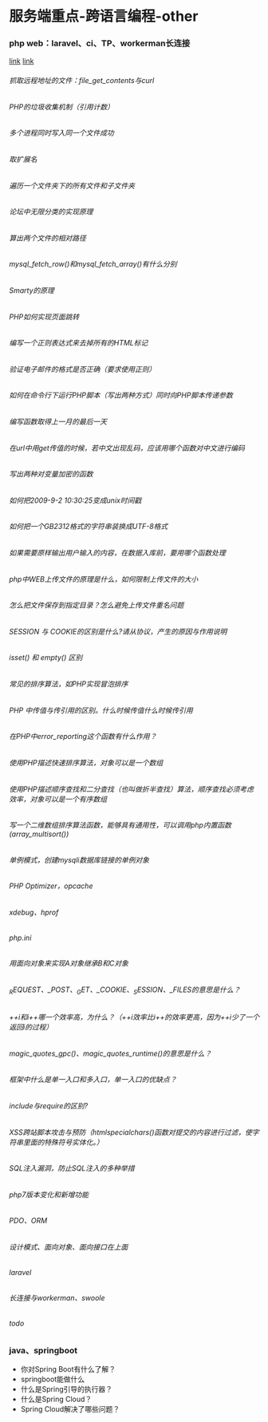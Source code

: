# 服务端重点-跨语言编程-other

### php web：laravel、ci、TP、workerman长连接

[link](https://zhuanlan.zhihu.com/p/99748538)
[link](https://zhuanlan.zhihu.com/p/99748538)

###### 抓取远程地址的文件：file_get_contents与curl

###### PHP的垃圾收集机制（引用计数）

###### 多个进程同时写入同一个文件成功

###### 取扩展名

###### 遍历一个文件夹下的所有文件和子文件夹

###### 论坛中无限分类的实现原理

###### 算出两个文件的相对路径

###### mysql_fetch_row()和mysql_fetch_array()有什么分别

###### Smarty的原理

###### PHP如何实现页面跳转

###### 编写一个正则表达式来去掉所有的HTML标记

###### 验证电子邮件的格式是否正确（要求使用正则）

###### 如何在命令行下运行PHP脚本（写出两种方式）同时向PHP脚本传递参数

###### 编写函数取得上一月的最后一天

###### 在url中用get传值的时候，若中文出现乱码，应该用哪个函数对中文进行编码

###### 写出两种对变量加密的函数

###### 如何把2009-9-2 10:30:25变成unix时间戳

###### 如何把一个GB2312格式的字符串装换成UTF-8格式

###### 如果需要原样输出用户输入的内容，在数据入库前，要用哪个函数处理

###### php中WEB上传文件的原理是什么，如何限制上传文件的大小

###### 怎么把文件保存到指定目录？怎么避免上传文件重名问题

###### SESSION 与 COOKIE的区别是什么?请从协议，产生的原因与作用说明

###### isset() 和 empty() 区别

###### 常见的排序算法，如PHP实现冒泡排序

###### PHP 中传值与传引用的区别。什么时候传值什么时候传引用

###### 在PHP中error_reporting这个函数有什么作用？

###### 使用PHP描述快速排序算法，对象可以是一个数组

###### 使用PHP描述顺序查找和二分查找（也叫做折半查找）算法，顺序查找必须考虑效率，对象可以是一个有序数组

###### 写一个二维数组排序算法函数，能够具有通用性，可以调用php内置函数(array_multisort())

###### 单例模式，创建mysqli数据库链接的单例对象

###### PHP Optimizer，opcache

###### xdebug、hprof

###### php.ini

###### 用面向对象来实现A对象继承B和C对象

###### $_REQUEST、$_POST、$_GET、$_COOKIE、$_SESSION、$_FILES的意思是什么？

###### ++i和i++哪一个效率高，为什么？（++i效率比i++的效率更高，因为++i少了一个返回i的过程）

###### magic_quotes_gpc()、magic_quotes_runtime()的意思是什么？

###### 框架中什么是单一入口和多入口，单一入口的优缺点？

###### include与require的区别?

###### XSS跨站脚本攻击与预防（htmlspecialchars()函数对提交的内容进行过滤，使字符串里面的特殊符号实体化。）

###### SQL注入漏洞，防止SQL注入的多种举措

###### php7版本变化和新增功能

###### PDO、ORM

###### 设计模式、面向对象、面向接口在上面

###### laravel

###### 长连接与workerman、swoole

###### todo

### java、springboot

- 你对Spring Boot有什么了解？
- springboot能做什么
- 什么是Spring引导的执行器？
- 什么是Spring Cloud？
- Spring Cloud解决了哪些问题？


